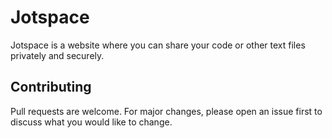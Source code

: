 # Jotspace

Jotspace is a website where you can share your code or other text files privately and securely. 

## Contributing

Pull requests are welcome. For major changes, please open an issue first
to discuss what you would like to change.
